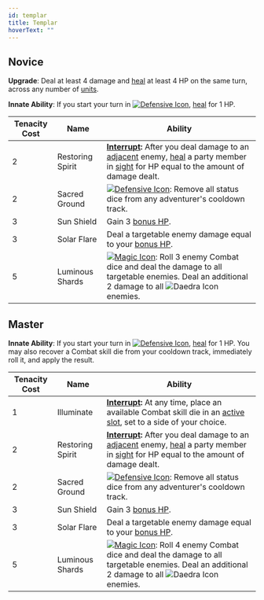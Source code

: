 ```yaml
---
id: templar
title: Templar
hoverText: ""
---
```


## Novice

**Upgrade**: Deal at least 4 damage and [heal](/docs/all/glossary/healing) at least 4 HP on the same turn, across any number of [units](/docs/all/glossary/unit).

**Innate Ability**: If you start your turn in [<img src="/icons/defensive.svg" alt="Defensive Icon" class="icon-svg" />](/docs/all/battle-forms/defensive), [heal](/docs/all/glossary/healing) for 1 HP.

| Tenacity Cost | Name             | Ability                                                                                                                                                                                                                                                                                  |
| ------------- | ---------------- | ---------------------------------------------------------------------------------------------------------------------------------------------------------------------------------------------------------------------------------------------------------------------------------------- |
| 2             | Restoring Spirit | **[Interrupt](/docs/all/glossary/interrupt):** After you deal damage to an [adjacent](/docs/all/glossary/adjacent) enemy, [heal](/docs/all/glossary/healing) a party member in [sight](/docs/all/glossary/sight) for HP equal to the amount of damage dealt.                             |
| 2             | Sacred Ground    | [<img src="/icons/defensive.svg" alt="Defensive Icon" class="icon-svg" />](/docs/all/battle-forms/defensive): Remove all status dice from any adventurer's cooldown track.                                                                                                               |
| 3             | Sun Shield       | Gain 3 [bonus HP](/docs/all/glossary/bonus-hp).                                                                                                                                                                                                                                          |
| 3             | Solar Flare      | Deal a targetable enemy damage equal to your [bonus HP](/docs/all/glossary/bonus-hp).                                                                                                                                                                                                    |
| 5             | Luminous Shards  | [<img src="/icons/magic.svg" alt="Magic Icon" class="icon-svg" />](/docs/all/battle-forms/magic): Roll 3 enemy Combat dice and deal the damage to all targetable enemies. Deal an additional 2 damage to all <img src="/icons/daedra.svg" alt="Daedra Icon" class="icon-svg" /> enemies. |

## Master

**Innate Ability**: If you start your turn in [<img src="/icons/defensive.svg" alt="Defensive Icon" class="icon-svg" />](/docs/all/battle-forms/defensive), [heal](/docs/all/glossary/healing) for 1 HP. You may also recover a Combat skill die from your cooldown track, immediately roll it, and apply the result.

| Tenacity Cost | Name             | Ability                                                                                                                                                                                                                                                                                  |
| ------------- | ---------------- | ---------------------------------------------------------------------------------------------------------------------------------------------------------------------------------------------------------------------------------------------------------------------------------------- |
| 1             | Illuminate       | **[Interrupt](/docs/all/glossary/interrupt):** At any time, place an available Combat skill die in an [active slot](/docs/all/glossary/active-slot), set to a side of your choice.                                                                                                       |
| 2             | Restoring Spirit | **[Interrupt](/docs/all/glossary/interrupt):** After you deal damage to an [adjacent](/docs/all/glossary/adjacent) enemy, [heal](/docs/all/glossary/healing) a party member in [sight](/docs/all/glossary/sight) for HP equal to the amount of damage dealt.                             |
| 2             | Sacred Ground    | [<img src="/icons/defensive.svg" alt="Defensive Icon" class="icon-svg" />](/docs/all/battle-forms/defensive): Remove all status dice from any adventurer's cooldown track.                                                                                                               |
| 3             | Sun Shield       | Gain 3 [bonus HP](/docs/all/glossary/bonus-hp).                                                                                                                                                                                                                                          |
| 3             | Solar Flare      | Deal a targetable enemy damage equal to your [bonus HP](/docs/all/glossary/bonus-hp).                                                                                                                                                                                                    |
| 5             | Luminous Shards  | [<img src="/icons/magic.svg" alt="Magic Icon" class="icon-svg" />](/docs/all/battle-forms/magic): Roll 4 enemy Combat dice and deal the damage to all targetable enemies. Deal an additional 2 damage to all <img src="/icons/daedra.svg" alt="Daedra Icon" class="icon-svg" /> enemies. |
